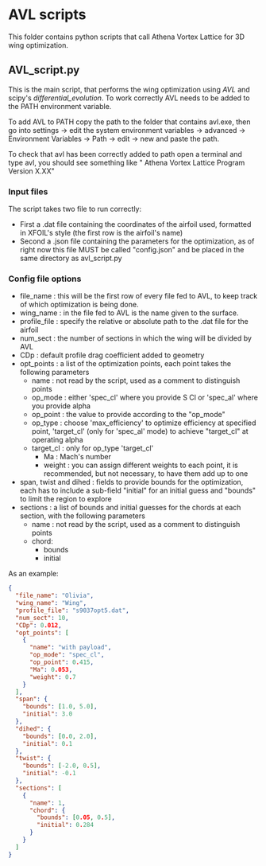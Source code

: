 # AVL scripts
This folder contains python scripts that call Athena Vortex Lattice for 3D wing optimization.

## AVL_script.py
This is the main script, that performs the wing optimization using *AVL* and scipy's *differential_evolution*.
To work correctly AVL needs to be added to the PATH environment variable.

To add AVL to PATH copy the path to the folder that contains avl.exe, then go into settings -> edit the system environment variables -> advanced -> Environment Variables -> Path -> edit -> new and paste the path.

To check that avl has been correctly added to path open a terminal and type avl, you should see something like " Athena Vortex Lattice  Program      Version  X.XX" 

### Input files

The script takes two file to run correctly:
- First a .dat file containing the coordinates of the airfoil used, formatted in XFOIL's style (the first row is the airfoil's name)
- Second a .json file containing the parameters for the optimization, as of right now this file MUST be called "config.json" and be placed in the same directory as avl_script.py

### Config file options
- file_name : this will be the first row of every file fed to AVL, to keep track of which optimization is being done.
- wing_name : in the file fed to AVL is the name given to the surface.
- profile_file : specify the relative or absolute path to the .dat file for the airfoil
- num_sect : the number of sections in which the wing will be divided by AVL
- CDp : default profile drag coefficient added to geometry
- opt_points :  a list of the optimization points, each point takes the following parameters
	-  name : not read by the script, used as a comment to distinguish points
	- op_mode : either 'spec_cl' where you provide S Cl or 'spec_al' where you provide alpha
	- op_point : the value to provide according to the "op_mode"
  - op_type : choose 'max_efficiency' to optimize efficiency at specified point, 'target_cl' (only for 'spec_al' mode) to achieve "target_cl" at operating alpha
  - target_cl : only for op_type 'target_cl' 
	- Ma : Mach's number
	- weight : you can assign different weights to each point, it is recommended, but not necessary, to have them add up to one
- span, twist and dihed : fields to provide bounds for the optimization, each has to include a sub-field "initial" for an initial guess and "bounds" to limit the region to explore
- sections : a list of bounds and initial guesses for the chords at each section, with the following parameters
	- name : not read by the script, used as a comment to distinguish points
	- chord:
		- bounds
		- initial

As an example:
```json
{
  "file_name": "Olivia",
  "wing_name": "Wing",
  "profile_file": "s9037opt5.dat",
  "num_sect": 10,
  "CDp": 0.012,
  "opt_points": [
    {
      "name": "with payload",
      "op_mode": "spec_cl",
      "op_point": 0.415,
      "Ma": 0.053,
      "weight": 0.7
    }
  ],
  "span": {
    "bounds": [1.0, 5.0],
    "initial": 3.0
  },
  "dihed": {
    "bounds": [0.0, 2.0],
    "initial": 0.1
  },
  "twist": {
    "bounds": [-2.0, 0.5],
    "initial": -0.1
  },
  "sections": [
    {
      "name": 1,
      "chord": {
        "bounds": [0.05, 0.5],
        "initial": 0.284
      }
    }
  ]
}
``` 